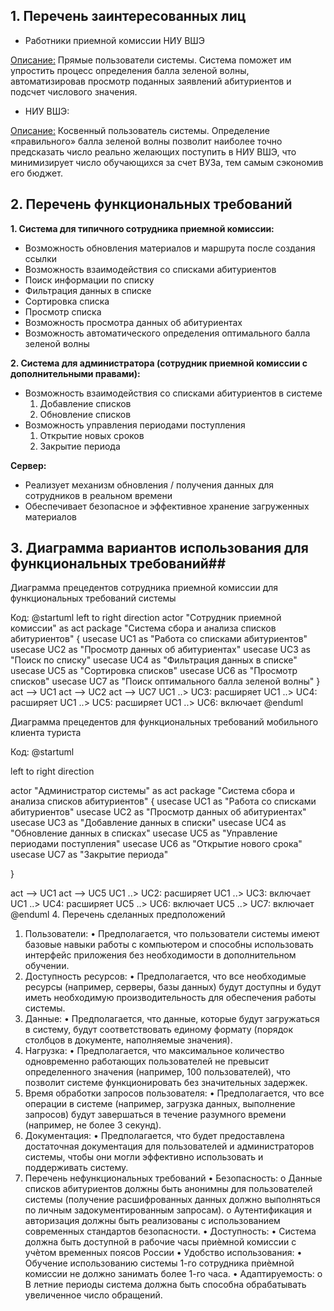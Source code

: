 ## 1. Перечень заинтересованных лиц

* Работники приемной комиссии НИУ ВШЭ
  
<ins>Описание:</ins> Прямые пользователи системы. Система поможет им упростить процесс определения балла зеленой волны, автоматизировав просмотр поданных заявлений абитуриентов и подсчет числового значения.
* НИУ ВШЭ:
  
<ins>Описание:</ins> Косвенный пользователь системы. Определение «правильного» балла зеленой волны позволит наиболее точно предсказать число реально желающих поступить в НИУ ВШЭ, что минимизирует число обучающихся за счет ВУЗа, тем самым сэкономив его бюджет. 

## 2. Перечень функциональных требований
**1. Система для типичного сотрудника приемной комиссии:**
* Возможность обновления материалов и маршрута после создания ссылки
* Возможность взаимодействия со списками абитуриентов
* Поиск информации по списку
* Фильтрация данных в списке
* Сортировка списка
* Просмотр списка
* Возможность просмотра данных об абитуриентах
* Возможность автоматического определения оптимального балла зеленой волны
  
**2. Система для администратора (сотрудник приемной комиссии с дополнительными правами):**
* Возможность взаимодействия со списками абитуриентов в системе
  1. Добавление списков
  2. Обновление списков
* Возможность управления периодами поступления
  1. Открытие новых сроков 
  2. Закрытие периода

**Сервер:**
* Реализует механизм обновления / получения данных для сотрудников в реальном времени
* Обеспечивает безопасное и эффективное хранение загруженных материалов

## 3. Диаграмма вариантов использования для функциональных требований##
Диаграмма прецедентов сотрудника приемной комиссии для функциональных требований системы

Код:
@startuml
left to right direction
actor "Сотрудник приемной комиссии" as act
package "Система сбора и анализа списков абитуриентов" {
  usecase UC1 as "Работа со списками абитуриентов"
  usecase UC2 as "Просмотр данных об абитуриентах"
  usecase UC3 as "Поиск по списку"
  usecase UC4 as "Фильтрация данных в списке"
  usecase UC5 as "Сортировка списков"
  usecase UC6 as "Просмотр списков"
  usecase UC7 as "Поиск оптимального балла зеленой волны"
}
act --> UC1
act --> UC2
act --> UC7
UC1 ..> UC3: расширяет
UC1 ..> UC4: расширяет
UC1 ..> UC5: расширяет
UC1 ..> UC6: включает
@enduml

Диаграмма прецедентов для функциональных требований мобильного клиента туриста
 
Код:
@startuml

left to right direction


actor "Администратор системы" as act
package "Система сбора и анализа списков абитуриентов" {
  usecase UC1 as "Работа со списками абитуриентов"
  usecase UC2 as "Просмотр данных об абитуриентах"
  usecase UC3 as "Добавление данных в списки"
  usecase UC4 as "Обновление данных в списках"
  usecase UC5 as "Управление периодами поступления"
  usecase UC6 as "Открытие нового срока"
  usecase UC7 as "Закрытие периода"

}

act --> UC1
act --> UC5
UC1 ..> UC2: расширяет
UC1 ..> UC3: включает
UC1 ..> UC4: расширяет
UC5 ..> UC6: включает
UC5 ..> UC7: включает
@enduml
4. Перечень сделанных предположений
1.	Пользователи:
•	Предполагается, что пользователи системы имеют базовые навыки работы с компьютером и способны использовать интерфейс приложения без необходимости в дополнительном обучении.
2.	Доступность ресурсов:
•	Предполагается, что все необходимые ресурсы (например, серверы, базы данных) будут доступны и будут иметь необходимую производительность для обеспечения работы системы.
3.	Данные:
•	Предполагается, что данные, которые будут загружаться в систему, будут соответствовать единому формату (порядок столбцов в документе, наполняемые значения).
4.	Нагрузка:
•	Предполагается, что максимальное количество одновременно работающих пользователей не превысит определенного значения (например, 100 пользователей), что позволит системе функционировать без значительных задержек.
5.	Время обработки запросов пользователя:
•	Предполагается, что все операции в системе (например, загрузка данных, выполнение запросов) будут завершаться в течение разумного времени (например, не более 3 секунд).
6.	Документация:
•	Предполагается, что будет предоставлена достаточная документация для пользователей и администраторов системы, чтобы они могли эффективно использовать и поддерживать систему.
5. Перечень нефункциональных требований
•	Безопасность:
o	Данные списков абитуриентов должны быть анонимны для пользователей системы (получение расшифрованных данных должно выполняться по личным задокументированным запросам).
o	Аутентификация и авторизация должны быть реализованы с использованием современных стандартов безопасности.
•	Доступность:
•	Система должна быть доступной в рабочие часы приѐмной комиссии с учѐтом временных поясов России
•	Удобство использования:
•	Обучение использованию системы 1-го сотрудника приѐмной комиссии не должно занимать более 1-го часа. 
•	Адаптируемость:
o	В летние периоды система должна быть способна обрабатывать увеличенное число обращений.


